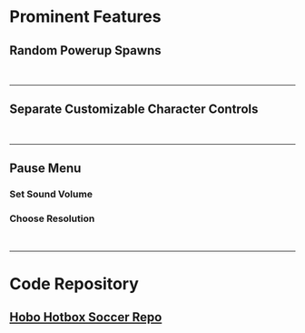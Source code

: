 # Prominent Features
## Random Powerup Spawns

<br />
<hr>

## Separate Customizable Character Controls

<br />
<hr>

## Pause Menu
### Set Sound Volume

### Choose Resolution

<br />
<hr>

# Code Repository
## [Hobo Hotbox Soccer Repo](https://github.com/scuhooper/gaming2D)
